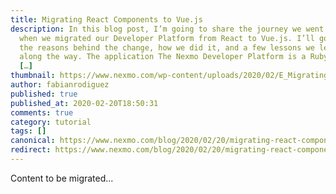 ```yaml
---
title: Migrating React Components to Vue.js
description: In this blog post, I’m going to share the journey we went through
  when we migrated our Developer Platform from React to Vue.js. I’ll go through
  the reasons behind the change, how we did it, and a few lessons we learned
  along the way. The application The Nexmo Developer Platform is a Ruby on Rails
  […]
thumbnail: https://www.nexmo.com/wp-content/uploads/2020/02/E_Migrating-to-Vue-js_1200x600.png
author: fabianrodiguez
published: true
published_at: 2020-02-20T18:50:31
comments: true
category: tutorial
tags: []
canonical: https://www.nexmo.com/blog/2020/02/20/migrating-react-components-to-vue-js-dr
redirect: https://www.nexmo.com/blog/2020/02/20/migrating-react-components-to-vue-js-dr
---
```

Content to be migrated...
